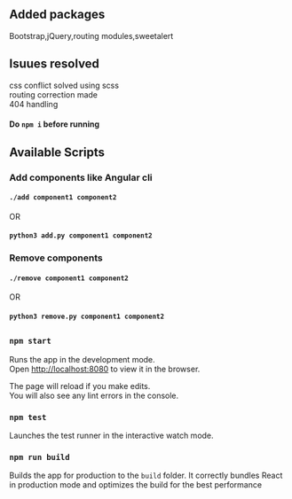 ## Added packages

Bootstrap,jQuery,routing modules,sweetalert

## Isuues resolved
css conflict solved using scss <br>
routing correction made <br>
404 handling

#### Do `npm i` before running

## Available Scripts

### Add components like Angular cli
#### `./add component1 component2`
 OR
#### `python3 add.py component1 component2`

### Remove components
#### `./remove component1 component2`
 OR
#### `python3 remove.py component1 component2`

## 

### `npm start`

Runs the app in the development mode.<br>
Open [http://localhost:8080](http://localhost:8080) to view it in the browser.

The page will reload if you make edits.<br>
You will also see any lint errors in the console.

### `npm test`

Launches the test runner in the interactive watch mode.

### `npm run build`

Builds the app for production to the `build` folder.
It correctly bundles React in production mode and optimizes the build for the best performance
